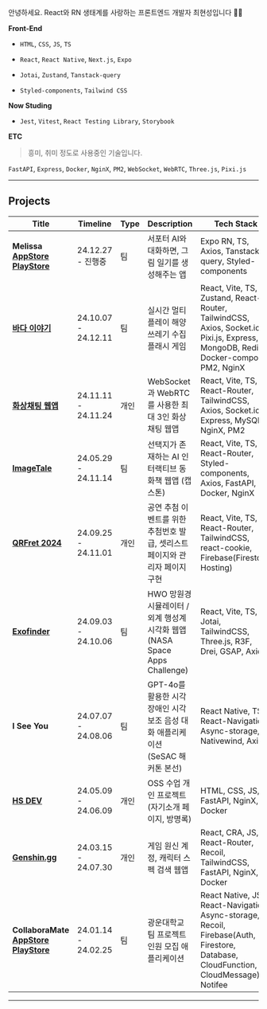 안녕하세요. React와 RN 생태계를 사랑하는 프론트엔드 개발자 최현성입니다 👋👋

**Front-End**

- `HTML`, `CSS`, `JS`, `TS`

- `React`, `React Native`, `Next.js`, `Expo`

- `Jotai`, `Zustand`, `Tanstack-query`

- `Styled-components`, `Tailwind CSS`

**Now Studing**

- `Jest`, `Vitest`, `React Testing Library`, `Storybook`

**ETC**

> 흥미, 취미 정도로 사용중인 기술입니다.

`FastAPI`, `Express`, `Docker`, `NginX`, `PM2`, `WebSocket`, `WebRTC`, `Three.js`, `Pixi.js`

---

## Projects

| Title                                                                                                                                                                  | Timeline            | Type | Description                                                                     | Tech Stack                                                                                                                           | Code                                                                                       |
| ---------------------------------------------------------------------------------------------------------------------------------------------------------------------- | ------------------- | ---- | ------------------------------------------------------------------------------- | ------------------------------------------------------------------------------------------------------------------------------------ | ------------------------------------------------------------------------------------------ |
| **Melissa<br />[AppStore](https://apps.apple.com/kr/app/melissa/id6741430491)<br />[PlayStore](https://play.google.com/store/apps/details?id=com.melissa.melissaFE)**                                                                               | 24.12.27 - 진행중   | 팀   | 서포터 AI와 대화하면, 그림 일기를 생성해주는 앱                                 | Expo RN, TS, Axios, Tanstack-query, Styled-components                                                                                | [Github](https://github.com/team-Melissa/melissa-FE)                                       |
| **[바다 이야기](https://oceangame.mooo.com)**                                                                                                                          | 24.10.07 - 24.12.11 | 팀   | 실시간 멀티플레이 해양 쓰레기 수집 플래시 게임                                  | React, Vite, TS, Zustand, React-Router, TailwindCSS, Axios, Socket.io, Pixi.js, Express, MongoDB, Redis, Docker-compose, PM2, NginX  | [GitHub](https://github.com/NARARIA03/24-team-ho1ysea.git)                                 |
| **[화상채팅 웹앱](https://chattingroom.mooo.com)**                                                                                                                     | 24.11.11 - 24.11.24 | 개인 | WebSocket과 WebRTC를 사용한 최대 3인 화상채팅 웹앱                              | React, Vite, TS, React-Router, TailwindCSS, Axios, Socket.io, Express, MySQL, NginX, PM2                                             | [GitHub](https://github.com/NARARIA03/WebRTC_Socket_Room)                                  |
| **[ImageTale](https://imagetale.mooo.com)**                                                                                                                            | 24.05.29 - 24.11.14 | 팀   | 선택지가 존재하는 AI 인터랙티브 동화책 웹앱 (캡스톤)                            | React, Vite, TS, React-Router, Styled-components, Axios, FastAPI, Docker, NginX                                                      | [GitHub](https://github.com/NARARIA03/ImageTale)                                           |
| **[QRFret 2024](https://concert-14fret-2024.web.app)**                                                                                                                 | 24.09.25 - 24.11.01 | 개인 | 공연 추첨 이벤트를 위한 추첨번호 발급, 셋리스트 페이지와 관리자 페이지 구현     | React, Vite, TS, React-Router, TailwindCSS, react-cookie, Firebase(Firestore, Hosting)                                               | [GitHub](https://github.com/NARARIA03/QRFret_2024)                                         |
| **[Exofinder](https://exofinder.github.io/FrontEnd)**                                                                                                                  | 24.09.03 - 24.10.06 | 팀   | HWO 망원경 시뮬레이터 / 외계 행성계 시각화 웹앱 (NASA Space Apps Challenge)     | React, Vite, TS, Jotai, TailwindCSS, Three.js, R3F, Drei, GSAP, Axios,                                                               | [GitHub](https://github.com/NARARIA03/Exofinder_FE)                                        |
| **I See You**                                                                                                                                                          | 24.07.07 - 24.08.06 | 팀   | GPT-4o를 활용한 시각장애인 시각 보조 음성 대화 애플리케이션 (SeSAC 해커톤 본선) | React Native, TS, React-Navigation, Async-storage, Nativewind, Axios,                                                                | [GitHub](https://github.com/NARARIA03/I-See-You-RN)                                        |
| **[HS DEV](https://chsdev.mooo.com)**                                                                                                                                  | 24.05.09 - 24.06.09 | 개인 | OSS 수업 개인 프로젝트(자기소개 페이지, 방명록)                                 | HTML, CSS, JS, FastAPI, NginX, Docker                                                                                                | [GitHub](https://github.com/NARARIA03/2024_OSS_Mypage)                                     |
| **[Genshin.gg](https://genshin.gg.mooo.com)**                                                                                                                          | 24.03.15 - 24.07.30 | 개인 | 게임 원신 계정, 캐릭터 스펙 검색 웹앱                                           | React, CRA, JS, React-Router, Recoil, TailwindCSS, FastAPI, NginX, Docker                                                            | [GitHub](https://github.com/NARARIA03/Genshin.gg)                                          |
| **CollaboraMate [AppStore](https://apps.apple.com/pl/app/collaboramate/id6477861349) [PlayStore](https://play.google.com/store/apps/details?id=com.guzicguzic&hl=ko)** | 24.01.14 - 24.02.25 | 팀   | 광운대학교 팀 프로젝트 인원 모집 애플리케이션                                   | React Native, JS, React-Navigation, Async-storage, Recoil, Firebase(Auth, Firestore, Database, CloudFunction, CloudMessage), Notifee | [Notion](https://collaboramate.notion.site/CollaboraMate-90933f328cfd4c569c0fbe19f4bdf89c) |

---
